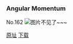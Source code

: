 ### Angular Momentum
No.162
![图片不见了~~~](https://imgs.xkcd.com/comics/angular_momentum.jpg)

[原址](https://xkcd.com//162) [下载](https://imgs.xkcd.com/comics/angular_momentum.jpg)

